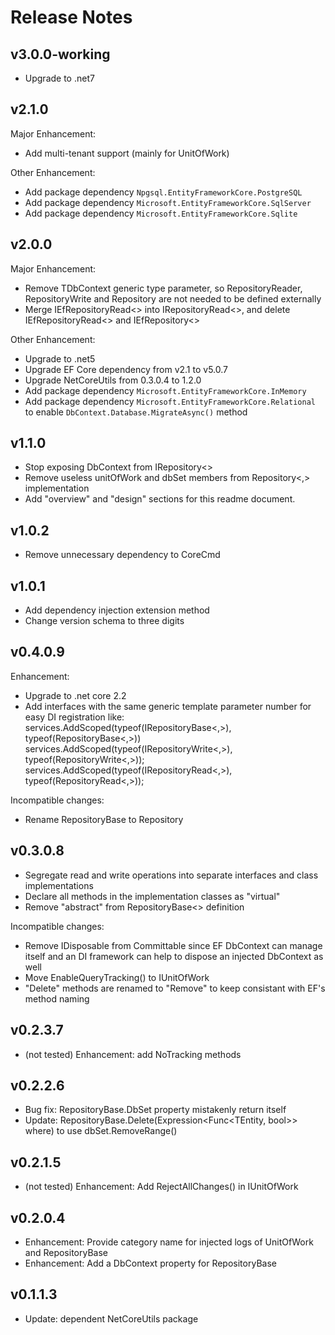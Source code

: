 # Release Notes

## v3.0.0-working

- Upgrade to .net7

## v2.1.0

Major Enhancement:

- Add multi-tenant support (mainly for UnitOfWork)

Other Enhancement:

- Add package dependency `Npgsql.EntityFrameworkCore.PostgreSQL`
- Add package dependency `Microsoft.EntityFrameworkCore.SqlServer`
- Add package dependency `Microsoft.EntityFrameworkCore.Sqlite`

## v2.0.0

Major Enhancement:

- Remove TDbContext generic type parameter, so RepositoryReader<TEntity>,
  RepositoryWrite<TEntity> and Repository<TEntity> are not needed to be defined
  externally
- Merge IEfRepositoryRead<> into IRepositoryRead<>, and delete IEfRepositoryRead<> and IEfRepository<>

Other Enhancement:

- Upgrade to .net5
- Upgrade EF Core dependency from v2.1 to v5.0.7
- Upgrade NetCoreUtils from 0.3.0.4 to 1.2.0
- Add package dependency `Microsoft.EntityFrameworkCore.InMemory`
- Add package dependency `Microsoft.EntityFrameworkCore.Relational` to enable
  `DbContext.Database.MigrateAsync()` method

## v1.1.0

- Stop exposing DbContext from IRepository<>
- Remove useless unitOfWork and dbSet members from Repository<,> implementation
- Add "overview" and "design" sections for this readme document.

## v1.0.2

- Remove unnecessary dependency to CoreCmd

## v1.0.1

- Add dependency injection extension method
- Change version schema to three digits

## v0.4.0.9

Enhancement:

- Upgrade to .net core 2.2
- Add interfaces with the same generic template parameter number for easy DI registration like:
  services.AddScoped(typeof(IRepositoryBase<,>), typeof(RepositoryBase<,>))
  services.AddScoped(typeof(IRepositoryWrite<,>), typeof(RepositoryWrite<,>));
  services.AddScoped(typeof(IRepositoryRead<,>), typeof(RepositoryRead<,>));

Incompatible changes:

- Rename RepositoryBase to Repository

## v0.3.0.8

- Segregate read and write operations into separate interfaces and class implementations
- Declare all methods in the implementation classes as "virtual"
- Remove "abstract" from RepositoryBase<> definition

Incompatible changes:

- Remove IDisposable from Committable since EF DbContext can manage itself and an DI framework
  can help to dispose an injected DbContext as well
- Move EnableQueryTracking() to IUnitOfWork
- "Delete" methods are renamed to "Remove" to keep consistant with EF's method naming

## v0.2.3.7

- (not tested) Enhancement: add NoTracking methods

## v0.2.2.6

- Bug fix: RepositoryBase.DbSet property mistakenly return itself
- Update: RepositoryBase.Delete(Expression<Func<TEntity, bool>> where) to use dbSet.RemoveRange()

## v0.2.1.5

- (not tested) Enhancement: Add RejectAllChanges() in IUnitOfWork

## v0.2.0.4

- Enhancement: Provide category name for injected logs of UnitOfWork and RepositoryBase
- Enhancement: Add a DbContext property for RepositoryBase

## v0.1.1.3

- Update: dependent NetCoreUtils package

